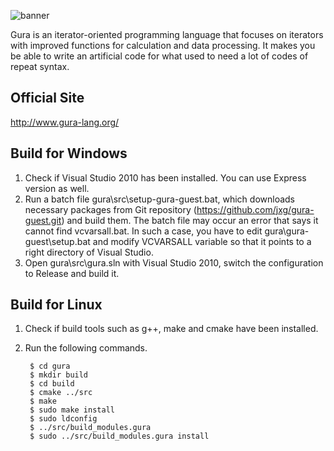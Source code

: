 ![banner](http://jxg.github.com/gura/images/banner.png)

Gura is an iterator-oriented programming language
that focuses on iterators with improved functions
for calculation and data processing.
It makes you be able to write an artificial code
for what used to need a lot of codes of repeat syntax.

Official Site
-------------
http://www.gura-lang.org/

Build for Windows
-----------------
1. Check if Visual Studio 2010 has been installed. You can use Express version as well.
2. Run a batch file gura\src\setup-gura-guest.bat, which downloads necessary packages
   from Git repository (https://github.com/jxg/gura-guest.git) and build them.
   The batch file may occur an error that says it cannot find vcvarsall.bat.
   In such a case, you have to edit gura\gura-guest\setup.bat
   and modify VCVARSALL variable so that it points to a right directory of Visual Studio.
3. Open gura\src\gura.sln with Visual Studio 2010, switch the configuration to Release
   and build it.

Build for Linux
-----------------
1. Check if build tools such as g++, make and cmake have been installed.
2. Run the following commands.

        $ cd gura
        $ mkdir build
        $ cd build
        $ cmake ../src
        $ make
        $ sudo make install
        $ sudo ldconfig
        $ ../src/build_modules.gura
        $ sudo ../src/build_modules.gura install

